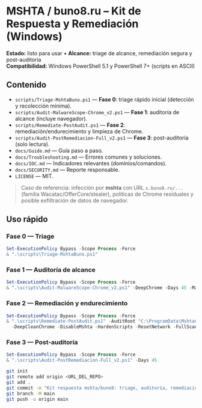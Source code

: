 # MSHTA / buno8.ru – Kit de Respuesta y Remediación (Windows)

**Estado:** listo para usar • **Alcance:** triage de alcance, remediación segura y post-auditoría  
**Compatibilidad:** Windows PowerShell 5.1 y PowerShell 7+ (scripts en ASCII)

## Contenido
- `scripts/Triage-MshtaBuno.ps1` — **Fase 0**: triage rápido inicial (detección y recolección mínima).
- `scripts/Audit-MalwareScope-Chrome_v2.ps1` — **Fase 1**: auditoría de alcance (incluye navegador).
- `scripts/Remediate-PostAudit.ps1` — **Fase 2**: remediación/endurecimiento y limpieza de Chrome.
- `scripts/Audit-PostRemediacion-Full_v2.ps1` — **Fase 3**: post-auditoría (solo lectura).
- `docs/Guide.md` — Guía paso a paso.
- `docs/Troubleshooting.md` — Errores comunes y soluciones.
- `docs/IOC.md` — Indicadores relevantes (dominios/comandos).
- `docs/SECURITY.md` — Reporte responsable.
- `LICENSE` — MIT.

> Caso de referencia: infección por **mshta** con URL `s.buno8.ru/...` (familia Wacatac/OfferCore/stealer), políticas de Chrome residuales y posible exfiltración de datos de navegador.

## Uso rápido

### Fase 0 — Triage
```powershell
Set-ExecutionPolicy Bypass -Scope Process -Force
& ".\scripts\Triage-MshtaBuno.ps1"
```

### Fase 1 — Auditoría de alcance
```powershell
Set-ExecutionPolicy Bypass -Scope Process -Force
& ".\scripts\Audit-MalwareScope-Chrome_v2.ps1" -DeepChrome -Days 45 -MaxRows 200
```

### Fase 2 — Remediación y endurecimiento
```powershell
Set-ExecutionPolicy Bypass -Scope Process -Force
& ".\scripts\Remediate-PostAudit.ps1" -AuditRoot "C:\ProgramData\MshtaCleanup\Audit-YYYYMMDD-HHMMSS" `
  -DeepCleanChrome -DisableMshta -HardenScripts -ResetNetwork -FullScan -SfcDismRepair
```

### Fase 3 — Post-auditoría
```powershell
Set-ExecutionPolicy Bypass -Scope Process -Force
& ".\scripts\Audit-PostRemediacion-Full_v2.ps1" -Days 45
```
```bash
git init
git remote add origin <URL_DEL_REPO>
git add .
git commit -m "Kit respuesta mshta/buno8: triage, auditoría, remediación y post-auditoría"
git branch -M main
git push -u origin main
```
